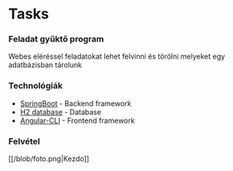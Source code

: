 # Tasks

### Feladat gyűktő program

Webes eléréssel feladatokat lehet felvinni és törölni melyeket egy adatbázisban tárolunk

### Technológiák

* [SpringBoot](https://spring.io/projects/spring-boot) - Backend framework
* [H2 database](http://www.h2database.com/html/main.html) - Database
* [Angular-CLI](https://cli.angular.io/) - Frontend framework

### Felvétel

[[/blob/foto.png|Kezdo]]
